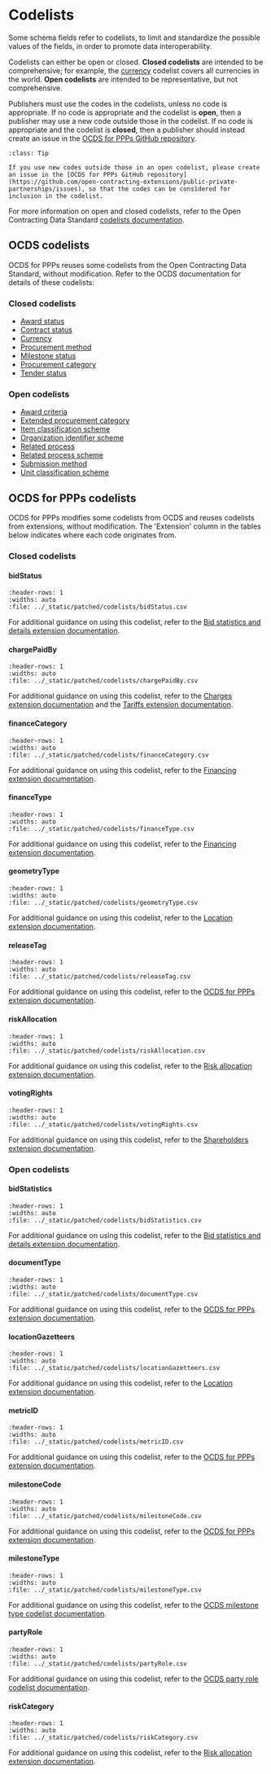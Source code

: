 # Codelists

Some schema fields refer to codelists, to limit and standardize the possible values of the fields, in order to promote data interoperability.

Codelists can either be open or closed. **Closed codelists** are intended to be comprehensive; for example, the [currency](http://standard.open-contracting.org/latest/en/schema/codelists/#currency) codelist covers all currencies in the world. **Open codelists** are intended to be representative, but not comprehensive.

Publishers must use the codes in the codelists, unless no code is appropriate. If no code is appropriate and the codelist is **open**, then a publisher may use a new code outside those in the codelist. If no code is appropriate and the codelist is **closed**, then a publisher should instead create an issue in the [OCDS for PPPs GitHub repository](https://github.com/open-contracting-extensions/public-private-partnerships/issues).

```{admonition} Extending open codelists
:class: Tip

If you use new codes outside those in an open codelist, please create an issue in the [OCDS for PPPs GitHub repository](https://github.com/open-contracting-extensions/public-private-partnerships/issues), so that the codes can be considered for inclusion in the codelist.
```

For more information on open and closed codelists, refer to the Open Contracting Data Standard [codelists documentation](http://standard.open-contracting.org/latest/en/schema/codelists/).

## OCDS codelists

OCDS for PPPs reuses some codelists from the Open Contracting Data Standard, without modification. Refer to the OCDS documentation for details of these codelists:

### Closed codelists

* [Award status](http://standard.open-contracting.org/latest/en/schema/codelists/#award-status)
* [Contract status](http://standard.open-contracting.org/latest/en/schema/codelists/#contract-status)
* [Currency](http://standard.open-contracting.org/latest/en/schema/codelists/#currency)
* [Procurement method](http://standard.open-contracting.org/latest/en/schema/codelists/#method)
* [Milestone status](http://standard.open-contracting.org/latest/en/schema/codelists/#milestone-status)
* [Procurement category](http://standard.open-contracting.org/latest/en/schema/codelists/#procurement-category)
* [Tender status](http://standard.open-contracting.org/latest/en/schema/codelists/#tender-status)

### Open codelists

* [Award criteria](http://standard.open-contracting.org/latest/en/schema/codelists/#award-criteria)
* [Extended procurement category](http://standard.open-contracting.org/latest/en/schema/codelists/#extended-procurement-category)
* [Item classification scheme](http://standard.open-contracting.org/latest/en/schema/codelists/#item-classification-scheme)
* [Organization identifier scheme](http://standard.open-contracting.org/latest/en/schema/codelists/#organization-identifier-scheme)
* [Related process](http://standard.open-contracting.org/latest/en/schema/codelists/#related-process)
* [Related process scheme](http://standard.open-contracting.org/latest/en/schema/codelists/#related-process-scheme)
* [Submission method](http://standard.open-contracting.org/latest/en/schema/codelists/#submission-method)
* [Unit classification scheme](http://standard.open-contracting.org/latest/en/schema/codelists/#unit-classification-scheme)

## OCDS for PPPs codelists

OCDS for PPPs modifies some codelists from OCDS and reuses codelists from extensions, without modification. The 'Extension' column in the tables below indicates where each code originates from.

### Closed codelists

#### bidStatus

```{csv-table-no-translate}
:header-rows: 1
:widths: auto
:file: ../_static/patched/codelists/bidStatus.csv
```

For additional guidance on using this codelist, refer to the [Bid statistics and details extension documentation](https://extensions.open-contracting.org/en/extensions/bids/v1.1.4/).

#### chargePaidBy

```{csv-table-no-translate}
:header-rows: 1
:widths: auto
:file: ../_static/patched/codelists/chargePaidBy.csv
```

For additional guidance on using this codelist, refer to the [Charges extension documentation](https://extensions.open-contracting.org/en/extensions/charges/) and the [Tariffs extension documentation](https://extensions.open-contracting.org/en/extensions/tariffs/master/).

#### financeCategory

```{csv-table-no-translate}
:header-rows: 1
:widths: auto
:file: ../_static/patched/codelists/financeCategory.csv
```

For additional guidance on using this codelist, refer to the [Financing extension documentation](https://extensions.open-contracting.org/en/extensions/finance/master/).

#### financeType

```{csv-table-no-translate}
:header-rows: 1
:widths: auto
:file: ../_static/patched/codelists/financeType.csv
```

For additional guidance on using this codelist, refer to the [Financing extension documentation](https://extensions.open-contracting.org/en/extensions/finance/master/).

#### geometryType

```{csv-table-no-translate}
:header-rows: 1
:widths: auto
:file: ../_static/patched/codelists/geometryType.csv
```

For additional guidance on using this codelist, refer to the [Location extension documentation](https://extensions.open-contracting.org/en/extensions/location/).

#### releaseTag

```{csv-table-no-translate}
:header-rows: 1
:widths: auto
:file: ../_static/patched/codelists/releaseTag.csv
```

For additional guidance on using this codelist, refer to the [OCDS for PPPs extension documentation](https://extensions.open-contracting.org/en/extensions/ppp/master/).

#### riskAllocation

```{csv-table-no-translate}
:header-rows: 1
:widths: auto
:file: ../_static/patched/codelists/riskAllocation.csv
```

For additional guidance on using this codelist, refer to the [Risk allocation extension documentation](https://extensions.open-contracting.org/en/extensions/risk_allocation/master/).

#### votingRights

```{csv-table-no-translate}
:header-rows: 1
:widths: auto
:file: ../_static/patched/codelists/votingRights.csv
```

For additional guidance on using this codelist, refer to the [Shareholders extension documentation](https://extensions.open-contracting.org/en/extensions/shareholders/master/).

### Open codelists

#### bidStatistics

```{csv-table-no-translate}
:header-rows: 1
:widths: auto
:file: ../_static/patched/codelists/bidStatistics.csv
```

For additional guidance on using this codelist, refer to the [Bid statistics and details extension documentation](https://extensions.open-contracting.org/en/extensions/bids/v1.1.4/).

#### documentType

```{csv-table-no-translate}
:header-rows: 1
:widths: auto
:file: ../_static/patched/codelists/documentType.csv
```

For additional guidance on using this codelist, refer to the [OCDS for PPPs extension documentation](https://extensions.open-contracting.org/en/extensions/ppp/master/).

#### locationGazetteers

```{csv-table-no-translate}
:header-rows: 1
:widths: auto
:file: ../_static/patched/codelists/locationGazetteers.csv
```

For additional guidance on using this codelist, refer to the [Location extension documentation](https://extensions.open-contracting.org/en/extensions/location/).

#### metricID

```{csv-table-no-translate}
:header-rows: 1
:widths: auto
:file: ../_static/patched/codelists/metricID.csv
```

For additional guidance on using this codelist, refer to the [OCDS for PPPs extension documentation](https://extensions.open-contracting.org/en/extensions/ppp/master/).

#### milestoneCode

```{csv-table-no-translate}
:header-rows: 1
:widths: auto
:file: ../_static/patched/codelists/milestoneCode.csv
```

For additional guidance on using this codelist, refer to the [OCDS for PPPs extension documentation](https://extensions.open-contracting.org/en/extensions/ppp/master/).

#### milestoneType

```{csv-table-no-translate}
:header-rows: 1
:widths: auto
:file: ../_static/patched/codelists/milestoneType.csv
```

For additional guidance on using this codelist, refer to the [OCDS milestone type codelist documentation](http://standard.open-contracting.org/latest/en/schema/codelists/#milestone-type).

#### partyRole

```{csv-table-no-translate}
:header-rows: 1
:widths: auto
:file: ../_static/patched/codelists/partyRole.csv
```

For additional guidance on using this codelist, refer to the [OCDS party role codelist documentation](http://standard.open-contracting.org/latest/en/schema/codelists/#party-role).

#### riskCategory

```{csv-table-no-translate}
:header-rows: 1
:widths: auto
:file: ../_static/patched/codelists/riskCategory.csv
```

For additional guidance on using this codelist, refer to the [Risk allocation extension documentation](https://extensions.open-contracting.org/en/extensions/risk_allocation/master/).
